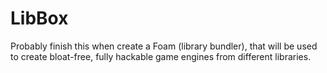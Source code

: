 # LibBox
Probably finish this when create a Foam (library bundler), that will be used to create bloat-free, fully hackable game engines from different libraries.
